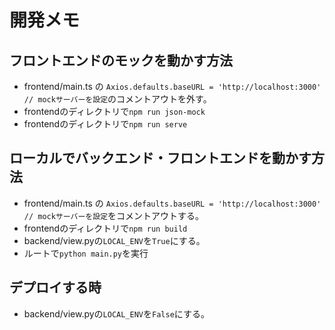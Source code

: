 # 開発メモ

## フロントエンドのモックを動かす方法
- frontend/main.ts の `Axios.defaults.baseURL = 'http://localhost:3000' // mockサーバーを設定`のコメントアウトを外す。
- frontendのディレクトリで`npm run json-mock`
- frontendのディレクトリで`npm run serve`

## ローカルでバックエンド・フロントエンドを動かす方法
- frontend/main.ts の `Axios.defaults.baseURL = 'http://localhost:3000' // mockサーバーを設定`をコメントアウトする。
- frontendのディレクトリで`npm run build`
- backend/view.pyの`LOCAL_ENV`を`True`にする。
- ルートで`python main.py`を実行

## デプロイする時
- backend/view.pyの`LOCAL_ENV`を`False`にする。